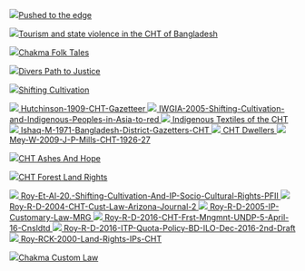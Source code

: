 <title>Books</title>

<a href=/src/AI-2013-IP-Rights-CHT.pdf><img src=/pix/books/AI-2013-IP-Rights-CHT-image.jpg>Pushed to the edge</a>

<a href=/src/Ahmed-2017-Tourism-And-State-Violence-in-CHT.pdf><img src=/pix/books/Ahmed-2017-Tourism-And-State-Violence-in-CHT-image.jpg>Tourism and state violence in the CHT of Bangladesh</a>
  
<a href=/src/Chakma-Folk-Tales-02-15-2021.pdf><img src=/pix/books/Chakma-Folk-Tales-02-15-2021-image.jpg>Chakma Folk Tales</a>

<a href=/src/Colchester-And-Chao-2011-Divers-Paths-Justice.pdf><img src=/pix/books/Colchester-And-Chao-2011-Divers-Paths-Justice-image.jpg>Divers Path to Justice</a>

<a href=/src/Erni-2015-Shifting-Cultivation.pdf><img src=/pix/books/Erni-2015-Shifting-Cultivation-image.jpg>Shifting Cultivation</a>

<a href=/src/Hutchinson-1909-CHT-Gazetteer.pdf>
<img src=/pix/books/Hutchinson-1909-CHT-Gazetteer-image.jpg>
Hutchinson-1909-CHT-Gazetteer
</a>

<a href=/src/IWGIA-2005-Shifting-Cultivation-and-Indigenous-Peoples-in-Asia-to-red.pdf>
<img src=/pix/books/IWGIA-2005-Shifting-Cultivation-and-Indigenous-Peoples-in-Asia-to-red-image.jpg>
IWGIA-2005-Shifting-Cultivation-and-Indigenous-Peoples-in-Asia-to-red
</a>

<a href=/src/Indigenous-Textiles-of-the-CHT.pdf>
<img src=/pix/books/Indigenous-Textiles-of-the-CHT-image.jpg>
Indigenous Textiles of the CHT
</a>

<a href=/src/Ishaq-M-1971-Bangladesh-District-Gazetters-CHT.pdf>
<img src=/pix/books/Ishaq-M-1971-Bangladesh-District-Gazetters-CHT-image.jpg>
Ishaq-M-1971-Bangladesh-District-Gazetters-CHT
</a>

<a href=/src/Lewin-T-H-1869-CHT-Dwellers.pdf>
<img src=/pix/books/Lewin-T-H-1869-CHT-Dwellers-image.jpg>
CHT Dwellers
</a>

<a href=/src/Mey-W-2009-J-P-Mills-CHT-1926-27.pdf>
<img src=/pix/books/Mey-W-2009-J-P-Mills-CHT-1926-27-image.jpg>
Mey-W-2009-J-P-Mills-CHT-1926-27
</a>

<a href=/src/Mohaiemen-N-2011-CHT-Ashes-And-Hope.pdf><img src=/pix/books/Mohaiemen-N-2011-CHT-Ashes-And-Hope-image.jpg>CHT Ashes And Hope</a>

<a href=/src/Roy-2002-Forest-Land-Rights-CHT-ICIMOD.pdf><img src=/pix/books/Roy-2002-Forest-Land-Rights-CHT-ICIMOD-image.jpg>CHT Forest Land Rights</a>

<a href=/src/Roy-Et-Al-20-Shifting-Cultivation-And-IP-Socio-Cultural-Rights-PFII.pdf>
<img src=/pix/books/Roy-Et-Al-20-Shifting-Cultivation-And-IP-Socio-Cultural-Rights-PFII-image.jpg>
Roy-Et-Al-20.-Shifting-Cultivation-And-IP-Socio-Cultural-Rights-PFII
</a>

<a href=/src/Roy-R-D-2004-CHT-Cust-Law-Arizona-Journal-2.pdf>
<img src=/pix/books/Roy-R-D-2004-CHT-Cust-Law-Arizona-Journal-2-image.jpg>
Roy-R-D-2004-CHT-Cust-Law-Arizona-Journal-2
</a>

<a href=/src/Roy-R-D-2005-IP-Customary-Law-MRG.pdf>
<img src=/pix/books/Roy-R-D-2005-IP-Customary-Law-MRG-image.jpg>
Roy-R-D-2005-IP-Customary-Law-MRG
</a>

<a href=/src/Roy-R-D-2016-CHT-Frst-Mngmnt-UNDP-5-April-16-Cnsldtd.pdf>
<img src=/pix/books/Roy-R-D-2016-CHT-Frst-Mngmnt-UNDP-5-April-16-Cnsldtd-image.jpg>
Roy-R-D-2016-CHT-Frst-Mngmnt-UNDP-5-April-16-Cnsldtd
</a>

<a href=/src/Roy-R-D-2016-ITP-Quota-Policy-BD-ILO-Dec-2016-2nd-Draft.pdf>
<img src=/pix/books/Roy-R-D-2016-ITP-Quota-Policy-BD-ILO-Dec-2016-2nd-Draft-image.jpg>
Roy-R-D-2016-ITP-Quota-Policy-BD-ILO-Dec-2016-2nd-Draft
</a>

<a href=/src/Roy-RCK-2000-Land-Rights-IPs-CHT.pdf>
<img src=/pix/books/Roy-RCK-2000-Land-Rights-IPs-CHT-image.jpg>
Roy-RCK-2000-Land-Rights-IPs-CHT
</a>

<a href=/src/Wangza-D-2018-TS-Chakma-Cust-Law.pdf><img src=/pix/books/Wangza-D-2018-TS-Chakma-Cust-Law-image.jpg>Chakma Custom Law</a>
